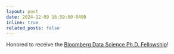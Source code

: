 ```yaml
---
layout: post
date: 2024-12-09 16:59:00-0400
inline: true
related_posts: false
---
```


Honored to receive the [Bloomberg Data Science Ph.D. Fellowship](https://www.bloomberg.com/company/stories/introducing-the-seventh-cohort-of-bloomberg-data-science-ph-d-fellows-2024-2025/?utm_source=boost&utm_campaign=boost_2024_ao&linkId=683845797)!